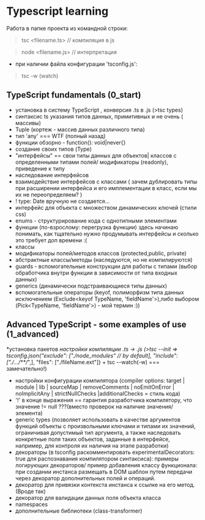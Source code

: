 # Typescript learning
Работа в папке проекта из командной строки:
>tsc <filename.ts> // компиляция в js

>node <filename.js> // интерпретация
* при наличии файла конфигурации 'tsconfig.js':
>tsc -w (watch)


## TypeScript fundamentals (0_start)

* установка в систему TypeScript , конверсия .ts в .js (>tsc types)
* синтаксис ts указания типов данных, примитивных и не очень ( массивы)
* Tuple (кортеж - массив данных различного типа)
* тип 'any' === WTF (полный назад)
* функции обзорно - function(): void|never{}
* создание своих типов (Type)
* "интерфейсы" == свои типы данных для объектов| классов с определенными типами полей/ модификаторы (readonly),
приведение к типу
* наследование интерфейсов
* взаимодействие интерфейсов с классами ( зачем дублировать типы при расширении интерфейса и его имплементации в класс, если мы их не переопределяем? )
* ! type: Date вручную не создается...
* интерфейс для объекта с множеством динамических ключей (стили css)
* enums - структурирование кода с однотипными элементами
* функции (по-взрослому: перегрузка функции) здесь начинаю понимать, как тщательно нужно продумывать интерфейсы и сколько
 это требует доп времени :(
* классы
* модификаторы полей/методов классов (protected,public, private)
* абстрактные классы/методы (наследуются, но не компилируются)
* guards - вспомогательные конструкции для работы с типами (выбор обработчика внутри функции в зависимости от типа входных данных)
* generics (динамически подстраивающиеся типы данных)
* вспомогательные операторы (keyof, полиморфизм типа данных исключением (Exclude<keyof TypeName, 'fieldName'>),либо 
выбором (Pick<TypeName, 'fieldName'>) - мой термин :))

## Advanced TypeScript - some examples of use (1_advanced)

*установка пакетов 
*настройки компиляции .ts -> .js (>tsc --init => tsconfig.json{"exclude": ["./node_modules" // by default], 
"include": ["./.../**/*",], "files": ["./fileName.ext"]} + tsc --watch(-w) === замечательно!) 
* настройки конфигурации компилятора (compiler options: target | module | lib | sourceMap | removeComments | noEmitOnError | noImplicitAny | strictNullChecks |additionalChecks = стиль кода)
* '!' в конце выражения == гарантия разработчика компилятору, что значение != null ???(вместо проверок на наличие значения/элемента)
* generic types (позволяет использовать в качестве аргументов функций объекты с произвольными ключами и типами их значений,
ограничивая допустимый тип аргумента, а также наследовать конкретные поля таких объектов, заданные в интерфейсе, например, для 
контроля их наличия на этапе разработки)
* декораторы (в tsconfig раскомментировать experimentalDecorators: true для распознавания компилятором синтаксиса):
примеры логирующих декораторов/ пример добавления классу функционала: при создании инстанса размещать в DOM шаблон путем передачи
через декоратор дополнительных полей и операций.
* декоратор для привязки контекста инстанса к ссылке на его метод. (Вроде так)
* декоратор для валидации данных поля объекта класса
* namespaces
* дополнительные библиотеки (class-transformer)
